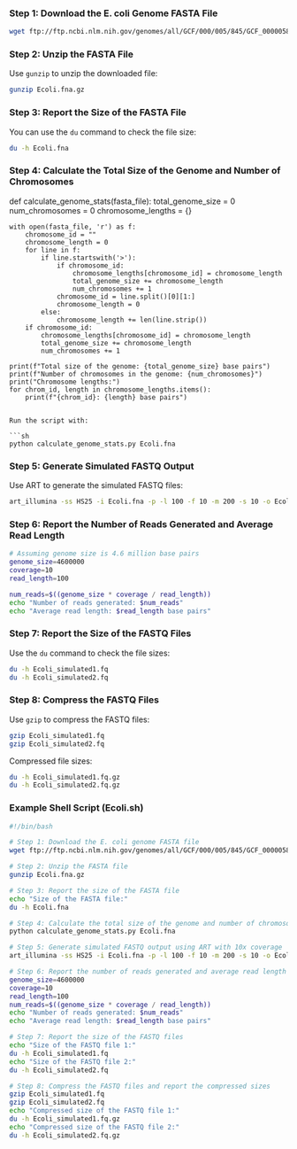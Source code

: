 


### Step 1: Download the E. coli Genome FASTA File


```sh
wget ftp://ftp.ncbi.nlm.nih.gov/genomes/all/GCF/000/005/845/GCF_000005845.2_ASM584v2/GCF_000005845.2_ASM584v2_genomic.fna.gz -O Ecoli.fna.gz
```

### Step 2: Unzip the FASTA File

Use `gunzip` to unzip the downloaded file:

```sh
gunzip Ecoli.fna.gz
```

### Step 3: Report the Size of the FASTA File

You can use the `du` command to check the file size:

```sh
du -h Ecoli.fna
```

### Step 4: Calculate the Total Size of the Genome and Number of Chromosomes



def calculate_genome_stats(fasta_file):
    total_genome_size = 0
    num_chromosomes = 0
    chromosome_lengths = {}

    with open(fasta_file, 'r') as f:
        chromosome_id = ""
        chromosome_length = 0
        for line in f:
            if line.startswith('>'):
                if chromosome_id:
                    chromosome_lengths[chromosome_id] = chromosome_length
                    total_genome_size += chromosome_length
                    num_chromosomes += 1
                chromosome_id = line.split()[0][1:]
                chromosome_length = 0
            else:
                chromosome_length += len(line.strip())
        if chromosome_id:
            chromosome_lengths[chromosome_id] = chromosome_length
            total_genome_size += chromosome_length
            num_chromosomes += 1

    print(f"Total size of the genome: {total_genome_size} base pairs")
    print(f"Number of chromosomes in the genome: {num_chromosomes}")
    print("Chromosome lengths:")
    for chrom_id, length in chromosome_lengths.items():
        print(f"{chrom_id}: {length} base pairs")


```

Run the script with:

```sh
python calculate_genome_stats.py Ecoli.fna
```

### Step 5: Generate Simulated FASTQ Output

Use ART to generate the simulated FASTQ files:

```sh
art_illumina -ss HS25 -i Ecoli.fna -p -l 100 -f 10 -m 200 -s 10 -o Ecoli_simulated
```

### Step 6: Report the Number of Reads Generated and Average Read Length



```sh
# Assuming genome size is 4.6 million base pairs
genome_size=4600000
coverage=10
read_length=100

num_reads=$((genome_size * coverage / read_length))
echo "Number of reads generated: $num_reads"
echo "Average read length: $read_length base pairs"
```

### Step 7: Report the Size of the FASTQ Files

Use the `du` command to check the file sizes:

```sh
du -h Ecoli_simulated1.fq
du -h Ecoli_simulated2.fq
```

### Step 8: Compress the FASTQ Files

Use `gzip` to compress the FASTQ files:

```sh
gzip Ecoli_simulated1.fq
gzip Ecoli_simulated2.fq
```

Compressed file sizes:

```sh
du -h Ecoli_simulated1.fq.gz
du -h Ecoli_simulated2.fq.gz
```

### Example Shell Script (Ecoli.sh)



```sh
#!/bin/bash

# Step 1: Download the E. coli genome FASTA file
wget ftp://ftp.ncbi.nlm.nih.gov/genomes/all/GCF/000/005/845/GCF_000005845.2_ASM584v2/GCF_000005845.2_ASM584v2_genomic.fna.gz -O Ecoli.fna.gz

# Step 2: Unzip the FASTA file
gunzip Ecoli.fna.gz

# Step 3: Report the size of the FASTA file
echo "Size of the FASTA file:"
du -h Ecoli.fna

# Step 4: Calculate the total size of the genome and number of chromosomes
python calculate_genome_stats.py Ecoli.fna

# Step 5: Generate simulated FASTQ output using ART with 10x coverage
art_illumina -ss HS25 -i Ecoli.fna -p -l 100 -f 10 -m 200 -s 10 -o Ecoli_simulated

# Step 6: Report the number of reads generated and average read length
genome_size=4600000
coverage=10
read_length=100
num_reads=$((genome_size * coverage / read_length))
echo "Number of reads generated: $num_reads"
echo "Average read length: $read_length base pairs"

# Step 7: Report the size of the FASTQ files
echo "Size of the FASTQ file 1:"
du -h Ecoli_simulated1.fq
echo "Size of the FASTQ file 2:"
du -h Ecoli_simulated2.fq

# Step 8: Compress the FASTQ files and report the compressed sizes
gzip Ecoli_simulated1.fq
gzip Ecoli_simulated2.fq
echo "Compressed size of the FASTQ file 1:"
du -h Ecoli_simulated1.fq.gz
echo "Compressed size of the FASTQ file 2:"
du -h Ecoli_simulated2.fq.gz
```





